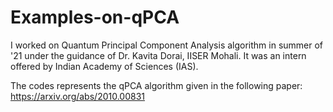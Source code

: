# Examples-on-qPCA

I worked on Quantum Principal Component Analysis algorithm in summer of '21 under the guidance of Dr. Kavita Dorai, IISER Mohali. It was an intern offered by Indian Academy of Sciences (IAS).

The codes represents the qPCA algorithm given in the following paper: https://arxiv.org/abs/2010.00831
